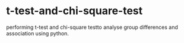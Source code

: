 # t-test-and-chi-square-test
performing t-test and chi-square testto analyse group differences and association using python.
